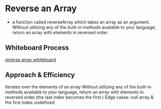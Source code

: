


# Reverse an Array
*  a function called reverseArray which takes an array as an argument. Without utilizing any of the built-in methods available to your language, return an array with elements in reversed order.


## Whiteboard Process

[reverse array whiteboard](/mnt/c/Users/STUDENT/desktop/data-structures-and-algorithms/javascript/array-reverse/array-reverse.png)

## Approach & Efficiency

iterates over the elements of an array Without utilizing any of the built-in methods available to your language, return an array with elements in reversed order.(the last index becomes the first )
Edge cases: null array & the first index undefined



